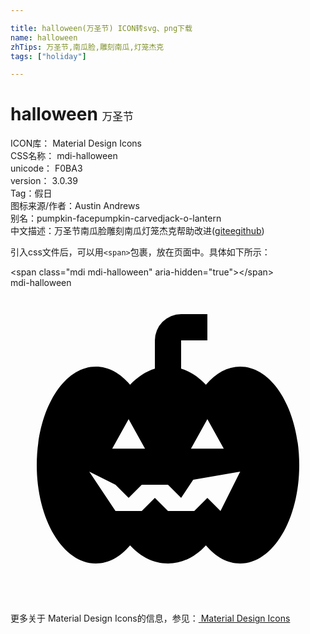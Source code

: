 ```yaml
---

title: halloween(万圣节) ICON转svg、png下载
name: halloween
zhTips: 万圣节,南瓜脸,雕刻南瓜,灯笼杰克
tags: ["holiday"]

---
```


# halloween  <small style="font-size: 60%;font-weight: 100">万圣节</small>


<div class="detail-page">
<p>
<span>
ICON库：
<span class="badge-secondary badge">Material Design Icons</span> 
</span>
<br/>
<span>
CSS名称：
<span class="badge-secondary badge">mdi-halloween</span> 
</span>
<br/>
<span>
unicode：
<span class="badge-secondary badge">F0BA3</span> 
<copy-btn content='F0BA3' btn-title=""></copy-btn>
<copy-btn :content='String.fromCodePoint(parseInt("F0BA3", 16))' btn-title="复制U"></copy-btn>
</span>
<br/>
<span>
version：
<span class="badge-secondary badge">3.0.39</span> 
</span><br/><span>Tag：<span class="badge-light badge"><router-link to="/tags/holiday.html">假日</router-link></span></span>
<br/>
<span>图标来源/作者：<span class="badge-light badge">Austin Andrews</span></span> 
<br/>
<span>别名：<span class="badge-light badge">pumpkin-face</span><span class="badge-light badge">pumpkin-carved</span><span class="badge-light badge">jack-o-lantern</span></span><br/><span class="zh-detail">中文描述：<span class="badge-primary badge">万圣节</span><span class="badge-primary badge">南瓜脸</span><span class="badge-primary badge">雕刻南瓜</span><span class="badge-primary badge">灯笼杰克</span><span class="help-link"><span>帮助改进</span>(<a href="https://gitee.com/liuwave/icon-helper/edit/master/json/material/halloween.json" target="_blank" rel="noopener noreferrer">gitee</a><a href="https://github.com/liuwave/icon-helper/edit/master/json/material/halloween.json" target="_blank" rel="noopener noreferrer">github</a></span>)</span><br/>
</p>
</div>
<div class="alert alert-dark">
  <i class="mdi mdi-halloween mdi-48px"></i>
  <i class="mdi mdi-halloween mdi-36px"></i>
  <i class="mdi mdi-halloween mdi-24px"></i>
  <i class="mdi mdi-halloween mdi-18px"></i>
</div>
<div>
  <p>引入css文件后，可以用<code>&lt;span&gt;</code>包裹，放在页面中。具体如下所示：    
  </p>
  <div class="alert alert-primary" style="font-size: 14px">
    &lt;span class="mdi mdi-halloween" aria-hidden="true"&gt;&lt;/span&gt;
    <copy-btn content='<span class="mdi mdi-halloween" aria-hidden="true"></span>'></copy-btn>
  </div>
  <div class="alert alert-secondary">
    <i class="mdi mdi-halloween"
    style="font-size: 24px"
    aria-hidden="true"></i> mdi-halloween
    <copy-btn content="mdi-halloween" btn-title="复制图标名称"></copy-btn>
  </div>
</div>
<div id="svg" class="svg-wrap">
<svg xmlns="http://www.w3.org/2000/svg" viewBox="0 0 24 24"><path d="M6.5,6C7.47,6 8.37,6.5 9.11,7.38C9.66,6.79 10.31,6.36 11,6.15V4A2,2 0 0,1 13,2H15V4H13V6.15C13.69,6.36 14.34,6.79 14.89,7.38C15.63,6.5 16.53,6 17.5,6C20,6 22,9.36 22,13.5C22,17.64 20,21 17.5,21C16.53,21 15.63,20.5 14.89,19.62C14.08,20.5 13.08,21 12,21C10.92,21 9.92,20.5 9.11,19.62C8.37,20.5 7.47,21 6.5,21C4,21 2,17.64 2,13.5C2,9.36 4,6 6.5,6M9,10L7.75,12.25H10.25L9,10M15,10L13.75,12.25H16.25L15,10M8,17H10L11,16L12,17H14L15,16L16,17L17.5,14L13.92,14.62L13,16L12,15H10L9,16L8,15L6,14L8,17Z" /></svg>
</div>
<detail full-name='mdi-halloween'></detail>
    
<div><p>更多关于 Material Design Icons的信息，参见：<a target="_blank" href="https://iconhelper.cn/material.html"> Material Design Icons</a>
</p></div>
